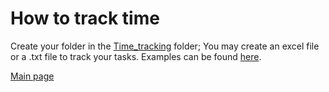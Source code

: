 # How to track time

Create your folder in the [Time_tracking](../Time_tracking) folder;
You may create an excel file or a .txt file to track your tasks.
Examples can be found [here](../Time_tracking/Examples).

[Main page](../README.md)
